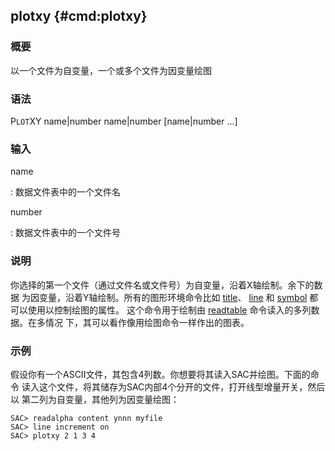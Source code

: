 ## plotxy {#cmd:plotxy}

### 概要

以一个文件为自变量，一个或多个文件为因变量绘图

### 语法

P`LOT`XY name|number name|number \[name|number ...\]

### 输入

name

:   数据文件表中的一个文件名

number

:   数据文件表中的一个文件号

### 说明

你选择的第一个文件（通过文件名或文件号）为自变量，沿着X轴绘制。余下的数据
为因变量，沿着Y轴绘制。所有的图形环境命令比如
[title](/commands/title.md)、 [line](/commands/line.md) 和
[symbol](/commands/symbol.md) 都可以使用以控制绘图的属性。
这个命令用于绘制由 [readtable](/commands/readtable.md)
命令读入的多列数据。在多情况 下，其可以看作像用绘图命令一样作出的图表。

### 示例

假设你有一个ASCII文件，其包含4列数。你想要将其读入SAC并绘图。下面的命令
读入这个文件，将其储存为SAC内部4个分开的文件，打开线型增量开关，然后以
第二列为自变量，其他列为因变量绘图：

``` {.bash}
SAC> readalpha content ynnn myfile
SAC> line increment on
SAC> plotxy 2 1 3 4
```
